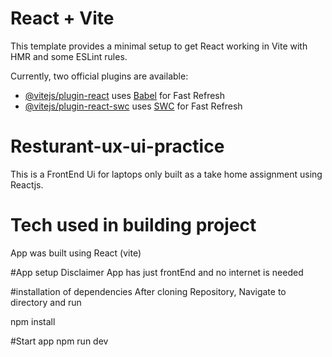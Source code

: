 # React + Vite

This template provides a minimal setup to get React working in Vite with HMR and some ESLint rules.

Currently, two official plugins are available:

- [@vitejs/plugin-react](https://github.com/vitejs/vite-plugin-react/blob/main/packages/plugin-react/README.md) uses [Babel](https://babeljs.io/) for Fast Refresh
- [@vitejs/plugin-react-swc](https://github.com/vitejs/vite-plugin-react-swc) uses [SWC](https://swc.rs/) for Fast Refresh
# Resturant-ux-ui-practice
This is a FrontEnd Ui for laptops only built as a take home assignment using Reactjs.

# Tech used in building project
App was built using React (vite)

#App setup
Disclaimer
 App has just frontEnd and no internet is needed

#installation of dependencies
After cloning Repository, Navigate to directory and run

npm install

#Start app
npm run dev
